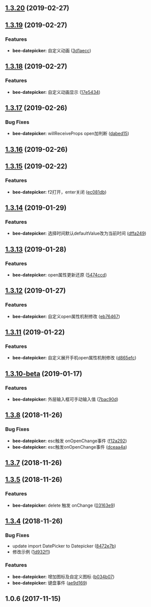 <a name="1.3.20"></a>
## [1.3.20](https://github.com/tinper-bee/bee-datepicker/compare/v1.3.19...v1.3.20) (2019-02-27)



<a name="1.3.19"></a>
## [1.3.19](https://github.com/tinper-bee/bee-datepicker/compare/v1.3.18...v1.3.19) (2019-02-27)


### Features

* **bee-datepicker:** 自定义动画 ([3d1aecc](https://github.com/tinper-bee/bee-datepicker/commit/3d1aecc))



<a name="1.3.18"></a>
## [1.3.18](https://github.com/tinper-bee/bee-datepicker/compare/v1.3.17...v1.3.18) (2019-02-27)


### Features

* **bee-datepicker:** 自定义动画显示 ([17e5434](https://github.com/tinper-bee/bee-datepicker/commit/17e5434))



<a name="1.3.17"></a>
## [1.3.17](https://github.com/tinper-bee/bee-datepicker/compare/v1.3.16...v1.3.17) (2019-02-26)


### Bug Fixes

* **bee-datepicker:** willReceiveProps open加判断 ([dabed15](https://github.com/tinper-bee/bee-datepicker/commit/dabed15))



<a name="1.3.16"></a>
## [1.3.16](https://github.com/tinper-bee/bee-datepicker/compare/v1.3.15...v1.3.16) (2019-02-26)



<a name="1.3.15"></a>
## [1.3.15](https://github.com/tinper-bee/bee-datepicker/compare/v1.3.14...v1.3.15) (2019-02-22)


### Features

* **bee-datepicker:** f2打开，enter关闭 ([ec081db](https://github.com/tinper-bee/bee-datepicker/commit/ec081db))



<a name="1.3.14"></a>
## [1.3.14](https://github.com/tinper-bee/bee-datepicker/compare/v1.3.13...v1.3.14) (2019-01-29)


### Features

* **bee-datepicker:** 选择时间默认defaultValue改为当前时间 ([dffa249](https://github.com/tinper-bee/bee-datepicker/commit/dffa249))



<a name="1.3.13"></a>
## [1.3.13](https://github.com/tinper-bee/bee-datepicker/compare/v1.3.12...v1.3.13) (2019-01-28)


### Features

* **bee-datepicker:** open属性更新还原 ([5474ccd](https://github.com/tinper-bee/bee-datepicker/commit/5474ccd))



<a name="1.3.12"></a>
## [1.3.12](https://github.com/tinper-bee/bee-datepicker/compare/v1.3.11...v1.3.12) (2019-01-27)


### Features

* **bee-datepicker:** 自定义open属性机制修改 ([eb76467](https://github.com/tinper-bee/bee-datepicker/commit/eb76467))



<a name="1.3.11"></a>
## [1.3.11](https://github.com/tinper-bee/bee-datepicker/compare/v1.3.10-beta...v1.3.11) (2019-01-22)


### Features

* **bee-datepicker:** 自定义展开手机open属性机制修改 ([d865efc](https://github.com/tinper-bee/bee-datepicker/commit/d865efc))



<a name="1.3.10-beta"></a>
## [1.3.10-beta](https://github.com/tinper-bee/bee-datepicker/compare/v1.3.10...v1.3.10-beta) (2019-01-17)


### Features

* **bee-datepicker:** 外层输入框可手动输入值 ([7bac90d](https://github.com/tinper-bee/bee-datepicker/commit/7bac90d))



<a name="1.3.8"></a>
## [1.3.8](https://github.com/tinper-bee/bee-datepicker/compare/v1.3.7...v1.3.8) (2018-11-26)


### Bug Fixes

* **bee-datepicker:** esc触发 onOpenChange事件 ([f12a292](https://github.com/tinper-bee/bee-datepicker/commit/f12a292))
* **bee-datepicker:** esc触发onOpenChange事件 ([dceaa4a](https://github.com/tinper-bee/bee-datepicker/commit/dceaa4a))



<a name="1.3.7"></a>
## [1.3.7](https://github.com/tinper-bee/bee-datepicker/compare/v1.3.5...v1.3.7) (2018-11-26)



<a name="1.3.5"></a>
## [1.3.5](https://github.com/tinper-bee/bee-datepicker/compare/v1.3.4...v1.3.5) (2018-11-26)


### Features

* **bee-datepicker:** delete 触发 onChange ([03163e9](https://github.com/tinper-bee/bee-datepicker/commit/03163e9))



<a name="1.3.4"></a>
## [1.3.4](https://github.com/tinper-bee/bee-datepicker/compare/1.0.6...v1.3.4) (2018-11-26)


### Bug Fixes

* update import DatePicker to Datepicker ([8472e7b](https://github.com/tinper-bee/bee-datepicker/commit/8472e7b))
* 修改示例 ([1d932f1](https://github.com/tinper-bee/bee-datepicker/commit/1d932f1))


### Features

* **bee-datepicker:** 增加图标及自定义图标 ([b034b07](https://github.com/tinper-bee/bee-datepicker/commit/b034b07))
* **bee-datepicker:** 键盘事件 ([ae9d169](https://github.com/tinper-bee/bee-datepicker/commit/ae9d169))



<a name="1.0.6"></a>
## 1.0.6 (2017-11-15)



